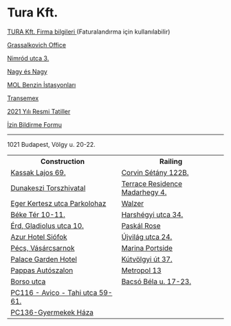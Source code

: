 <html>
<body>

<h1>Tura Kft. 
<br>
 </h1>
<p><a href="https://kenanavar.github.io/ceginfo/">TURA Kft. Firma bilgileri </a>(Faturalandırma için kullanılabilir)</p>
<p><a href="http://maps.google.com/?q=1239 Budapest, Grassalkovich út 255. K10. 1. ép.">Grassalkovich Office</a></p>
<p><a href="http://maps.google.com/?q=1031 Budapest, Nimród utca 3.">Nimród utca 3.</a></p>
<p><a href="http://maps.google.com/?q=Budapest, Róbert Károly körút 68, 1134">Nagy és Nagy</a></p>
<p><a href="http://maps.google.com/?q=MOL Gas station">MOL Benzin İstasyonları</a></p>
<p><a href="http://maps.google.com/?q= Dunaharaszti, Jedlik Ányos út 27, 2330">Transemex</a></p>
<p><a href="https://www.hrportal.hu/munkaido-2021.html">2021 Yılı Resmi Tatiller</a></p>
<p><a href="https://forms.office.com/Pages/ResponsePage.aspx?id=DQSIkWdsW0yxEjajBLZtrQAAAAAAAAAAAAYAALHM5OBUOUZURFhHWURQVjU4UVA1SUFPVDNGVFgxTS4u">İzin Bildirme Formu</a></p>



<hr>
<table>
  <tr>
    <th>Construction</th>
    <th>Railing</th>
  </tr>
  <tr>
    <td><a href="http://maps.google.com/?q=1134 Budapest, Kassak Lajos 69.">Kassak Lajos 69.</a></td>
    <td><a href="http://maps.google.com/?q=1082 Budapest, Futó u. 43-45">Corvin Sétány 122B.</a></td>
   </tr>
 
   <tr>
     <td><a href="http://maps.google.com/?q=2120 Dunakeszi, Verseny utca 33.">Dunakeszi Torszhivatal</a></td>
     <td><a href="http://maps.google.com/?q=XI. Budapest, Medvetalp utca 7.">Terrace Residence Madarhegy 4.</a></td>
    </tr>
    
   <tr>
    <td><a href="http://maps.google.com/?q=Eger, Lakatgyár u., 3300">Eger Kertesz utca Parkolohaz</a></td>
    <td><a href="http://maps.google.com/?q=1117 Budapest, Budafoki ut 215.">Walzer</a></td>
   </tr>
    
 <tr>
    <td><a href="http://maps.google.com/?q=1132 Budapest, Béke Tér 10-11.">Béke Tér 10-11.</a></td>
    <td><a href="http://maps.google.com/?q=1021 Budapest, Harshégyi utca 34.">Harshégyi utca 34.</a></td>
   </tr>
   
  <tr>
     <td><a href="http://maps.google.com/?q=2030 Érd, Gladiolus utca 10.">Érd, Gladiolus utca 10.</a></td>
     <td><a href="http://maps.google.com/?q=1141 Budapest, Szugló u. 125.">Paskál Rose</a></td>
    </tr>
    
   <tr>
     <td><a href="http://maps.google.com/?q=8600 Siófok, Erkel Ferenc 2/c.">Azur Hotel Siófok</a></td>
     <td><a href="http://maps.google.com/?q=1145 Budapest, Újvilág utca 24.">Újvilág utca 24.</a></td>
    </tr>
   
   <tr>
     <td><a href="http://maps.google.com/?q=7622 Pécs, Zólyom u. 4.">Pécs, Vásárcsarnok</a></td>
     <td><a href="http://maps.google.com/?q=1139 Budapest, Meder utca 6.">Marina Portside</a></td>
    </tr>
   
   <tr>
     <td><a href="http://maps.google.com/?q=8600 Siófok, Vécsey Károly u. 20.">Palace Garden Hotel</a></td>
     <td><a href="http://maps.google.com/?q=1125 Budapest, Kútvölgyi út 37.">Kútvölgyi út 37.</a></td>
    </tr>
    
   <tr>
     <td><a href="http://maps.google.com/?q=1117 Budapest, Hunyadi János út 6.">Pappas Autószalon</a></td>
     <td><a href="http://maps.google.com/?q=1134 Budapest, Lehel u. 25.">Metropol 13</a></td>
    </tr>
    
 <tr>
     <td><a href="http://maps.google.com/?q=1173 Budapest, Borsó u. 66.">Borso utca</a></td>
     <td><a href="http://maps.google.com/?q=1084 Budapest, Bacsó Béla u. 17-23.">Bacsó Béla u. 17-23.</a></td>
    </tr>
    
   <tr>
     <td><a href="http://maps.google.com/?q=1135 Budapest, Tahi utca 59-61.">PC116 - Avico - Tahi utca 59-61.</a></td>
     <td><a> </a></td>
    </tr>
    
   <tr>
     <td><a href="http://maps.google.com/?q=1021 Budapest, Völgy u. 20-22.">PC136-Gyermekek Háza</a></td>
     <td><a> </a></td>
    </tr>
    1021 Budapest, Völgy u. 20-22.
</table>



</body>
</html>
